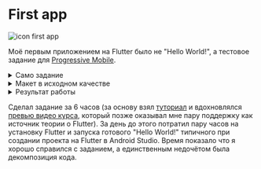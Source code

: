 # First app

![icon first app][IconFirstApp]

Моё первым приложением на Flutter было не "Hello World!", а тестовое задание для [Progressive Mobile][Pmobi].

<details>
  <summary>Само задание</summary>
  Задание с уменьшенным иозображением макета
  
  ![task screen][TaskScreen]
</details>

<details>
  <summary>Макет в исходном качестве</summary>  

  ![layout origin][LayoutOrigin]
</details>
<details>
  <summary>Результат работы</summary>  
  
  ![layout origin][Result]
</details>

Сделал задание за 6 часов (за основу взял [туториал][FlutterTutorial] и вдохновлялся [превью видео курса][AcademiamindCrushCourse], который позже оказывал мне пару поддержку как источник теории о Flutter). За день до этого потратил пару часов на установку Flutter и запуска готового "Hello World!" типичного при создании проекта на Flutter в Android Studio. Время показало что я хорошо справился с заданием, а единственным недочётом была декомпозиция кода.

[Pmobi]:<https://pmobi.ru/>
[TaskScreen]:<https://github.com/iebrosalin/mobile/blob/master/readme/flutter/first_app/task.png>
[LayoutOrigin]:<https://github.com/iebrosalin/mobile/blob/master/readme/flutter/first_app/task_screen.jpg>
[Result]:<https://github.com/iebrosalin/mobile/blob/master/readme/flutter/first_app/result_screen.jpg>
[FlutterTutorial]:<https://flutter.dev/docs/development/ui/layout/tutorial>
[AcademiamindCrushCourse]:<https://www.youtube.com/watch?v=x0uinJvhNxI>
[IconFirstApp]:<https://github.com/iebrosalin/mobile/blob/master/readme/flutter/first_app/icons/icon.png>
